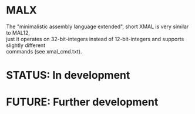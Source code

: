 # MALX
The "minimalistic assembly language extended", short XMAL is very similar to MAL12,  
just it operates on 32-bit-integers instead of 12-bit-integers and supports slightly different  
commands (see xmal_cmd.txt).
# STATUS: In development
# FUTURE: Further development
